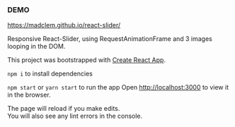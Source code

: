 ### DEMO
https://madclem.github.io/react-slider/

Responsive React-Slider, using RequestAnimationFrame and 3 images looping in the DOM.

This project was bootstrapped with [Create React App](https://github.com/facebook/create-react-app).

`npm i` to install dependencies

`npm start` or `yarn start` to run the app 
Open [http://localhost:3000](http://localhost:3000) to view it in the browser.

The page will reload if you make edits.<br>
You will also see any lint errors in the console.

